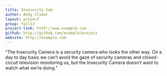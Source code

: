 ```yaml
---
title: Insecurity Cam
author: Andy Clymer
layout: project
group: fall13
project-link: httP://www.example.com
github: http://github.com/example/project
website: http://example.com
---
```

“The Insecurity Camera is a security camera who looks the other way. On a day to day basis we can’t avoid the gaze of security cameras and closed-circuit television monitoring us, but the Insecurity Camera doesn’t want to watch what we’re doing.”